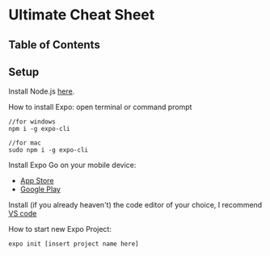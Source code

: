 # Ultimate Cheat Sheet

## Table of Contents

## Setup

Install Node.js [here](https://nodejs.org/en/).

How to install Expo: open terminal or command prompt

```
//for windows
npm i -g expo-cli

//for mac
sudo npm i -g expo-cli
```

Install Expo Go on your mobile device:
- [App Store](https://apps.apple.com/us/app/expo-go/id982107779)
- [Google Play](https://play.google.com/store/apps/details?id=host.exp.exponent&hl=en_US&gl=US)

Install (if you already heaven't) the code editor of your choice, I recommend [VS code](https://code.visualstudio.com/)

How to start new Expo Project:

```
expo init [insert project name here]
```
